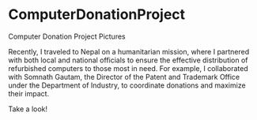 # ComputerDonationProject
Computer Donation Project Pictures


Recently, I traveled to Nepal on a humanitarian mission, where I partnered with both local and national officials to ensure the effective distribution of refurbished computers to those most in need. For example, I collaborated with Somnath Gautam, the Director of the Patent and Trademark Office under the Department of Industry, to coordinate donations and maximize their impact.

Take a look!
